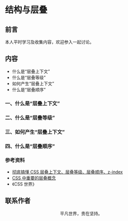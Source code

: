 # 结构与层叠

## 前言

本人平时学习及收集内容，欢迎参入一起讨论。

## 内容

- 什么是“层叠上下文”
- 什么是“层叠等级”
- 如何产生“层叠上下文”
- 什么是“层叠顺序”

### 一、什么是“层叠上下文”

### 二、什么是“层叠等级”

### 三、如何产生“层叠上下文”

### 四、什么是“层叠顺序”

### 参考资料

- [彻底搞懂 CSS 层叠上下文、层叠等级、层叠顺序、z-index](https://juejin.im/post/5b876f86518825431079ddd6)
- [CSS 中重要的层叠概念](https://juejin.im/post/5ba4efe36fb9a05cf52ac192)
- 《CSS 世界》

## 联系作者

<div align="center">
    <p>
        平凡世界，贵在坚持。
    </p>
    <img :src="$withBase('/about/contact.png')" />
</div>
